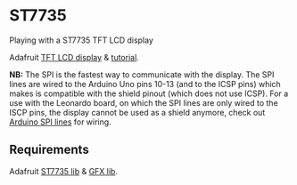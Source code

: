 # ST7735
Playing with a ST7735 TFT LCD display

Adafruit [TFT LCD display](https://www.adafruit.com/products/802) & [tutorial](https://learn.adafruit.com/1-8-tft-display).

**NB:** The SPI is the fastest way to communicate with the display. The SPI lines are wired to the Arduino Uno pins 10-13 (and to the ICSP pins) which makes is compatible with the shield pinout (which does not use ICSP). For a use with the Leonardo board, on which the SPI lines are only wired to the ISCP pins, the display cannot be used as a shield anymore, check out [Arduino SPI lines](https://www.arduino.cc/en/Reference/SPI) for wiring.

## Requirements

Adafruit [ST7735 lib](https://github.com/adafruit/Adafruit-ST7735-Library) & [GFX lib](https://github.com/adafruit/Adafruit-GFX-Library).
